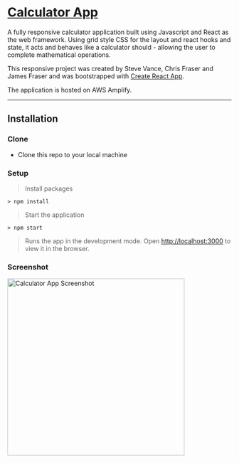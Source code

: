 # [Calculator App](https://main.d32umybxq09b6x.amplifyapp.com/)

A fully responsive calculator application built using Javascript and React as the web framework. Using grid style CSS for the layout and react hooks and state, it acts and behaves like a calculator should - allowing the user to complete mathematical operations.

This responsive project was created by Steve Vance, Chris Fraser and James Fraser and was bootstrapped with [Create React App](https://github.com/facebook/create-react-app). 

The application is hosted on AWS Amplify.

---

## Installation

### Clone

- Clone this repo to your local machine 

### Setup

> Install packages

```shell
> npm install
```

> Start the application

```shell
> npm start
```

> Runs the app in the development mode. Open [http://localhost:3000](http://localhost:3000) to view it in the browser.


### Screenshot

<img width="398" alt="Calculator App Screenshot" src="https://user-images.githubusercontent.com/56137428/117429577-1a003400-af1f-11eb-9c78-11f75399edce.png">






